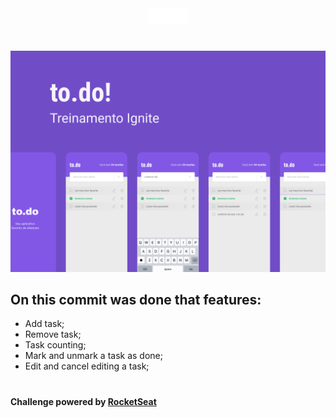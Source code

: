 <div align="center">
    <img src="https://raw.githubusercontent.com/igor-nm/ignite-react-native-complementary-challenge-01/main/src/assets/images/logo/logo.png" />
</div>

#

<div align="center" style="margin-bottom: 24px">
    <img src="https://raw.githubusercontent.com/igor-nm/ignite-react-native-complementary-challenge-01/main/src/assets/images/presentation/presentation.png" />
</div>

## On this commit was done that features:
- Add task;
- Remove task;
- Task counting;
- Mark and unmark a task as done;
- Edit and cancel editing a task;

#

**Challenge powered by [RocketSeat](https://www.rocketseat.com.br)**